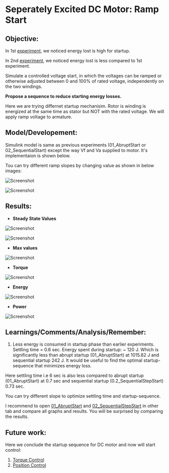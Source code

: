 # Seperately Excited DC Motor: Ramp Start

## Objective: 

In 1st [experiment](https://github.com/VishalDevnale/ControlSystem/tree/master/ElectricMachines/DC_Motors/01_SeperatelyExcitedDCMotor/01_AbruptStart), we noticed energy lost is high for startup.

In 2nd [experiment](https://github.com/VishalDevnale/ControlSystem/tree/master/ElectricMachines/DC_Motors/01_SeperatelyExcitedDCMotor/02_SequentialStepStart), we noticed energy lost is less compared to 1st experiment.

Simulate a controlled voltage start, in which the voltages can be ramped or otherwise adjusted between 0 and 100% of rated voltage, independently on the two windings. 

**Propose a sequence to reduce starting energy losses.**

Here we are trying differnet startup mechanisim. Rotor is winding is energized at the same time as stator but NOT with the rated voltage. We will apply ramp voltage to armature.

## Model/Developement:

Simulink model is same as previous experiments (01_AbruptStart or 02_SequentialStart) except the way Vf and Va supplied to motor. It's implementaion is shown below.

Tou can try different ramp slopes by changing value as shown in below images:

![Screenshot](08_HowToChangeVaTiming.PNG)

![Screenshot](09_AppliedVoltages.PNG)

## Results:

* **Steady State Values**

![Screenshot](02_SS_Comment.PNG)

![Screenshot](04_Figure1.png)

* **Max values**

![Screenshot](03_Max_Comment.PNG)

* **Torque**

![Screenshot](05_Figure2.png)

* **Energy**

![Screenshot](06_Figure3.png)

* **Power**

![Screenshot](07_Figure4.png)

## Learnings/Comments/Analysis/Remember:
1. Less energy is consumed in startup phase than earlier experiments. Settling time = 0.6 sec. Energy spent during startup: ~ 120 J.
Which is significantly less than abrupt startup (01_AbruptStart) at 1015.82 J and sequential startup 242 J. It would be useful to find the optimal startup-sequence
that minimizes energy loss.

Here settling time i.e 6 sec is also less compared to abrupt startup (01_AbruptStart) at 0.7 sec and sequential startup (0.2_SequentialStepStart) 0.73 sec.

You can try different slope to optimize settling time and startup-sequence. 

I recommend to open [01_AbruptStart](https://github.com/VishalDevnale/ControlSystem/tree/master/ElectricMachines/DC_Motors/01_SeperatelyExcitedDCMotor/01_AbruptStart) and [02_SequentialStepStart](https://github.com/VishalDevnale/ControlSystem/tree/master/ElectricMachines/DC_Motors/01_SeperatelyExcitedDCMotor/02_SequentialStepStart) in other tab and compare all graphs and results. You will be surprised by comparing the results.

## Future work:
Here we conclude the startup sequence for DC motor and now will start control:
1. [Torque Control](https://github.com/VishalDevnale/ControlSystem/tree/master/ElectricMachines/DC_Motors/01_SeperatelyExcitedDCMotor/04_TorqueControl)
2. [Position Control](https://github.com/VishalDevnale/ControlSystem/tree/master/ElectricMachines/DC_Motors/01_SeperatelyExcitedDCMotor/05_PositionControl)
